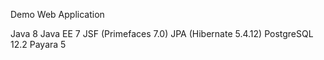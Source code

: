 Demo Web Application

Java 8
Java EE 7
JSF (Primefaces 7.0)
JPA (Hibernate 5.4.12)
PostgreSQL 12.2
Payara 5





